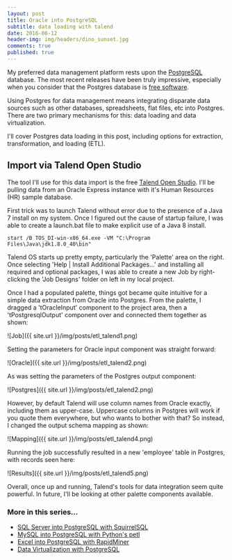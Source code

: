 ```yaml
---
layout: post
title: Oracle into PostgreSQL
subtitle: data loading with talend
date: 2016-06-12
header-img: img/headers/dino_sunset.jpg
comments: true
published: true
---
```


My preferred data management platform rests upon the [PostgreSQL](https://www.postgresql.org/) database.  The most recent releases have been truly impressive, especially when you consider that the Postgres database is [free software](https://www.postgresql.org/about/).  

Using Postgres for data management means integrating disparate data sources such as other databases, spreadsheets, flat files, etc into Postgres.  There are two primary mechanisms for this: data loading and data virtualization.  

I'll cover Postgres data loading in this post, including options for extraction, transformation, and loading (ETL).  

## Import via Talend Open Studio

The tool I'll use for this data import is the free [Talend Open Studio](https://www.talend.com/products/talend-open-studio).  I'll be pulling data from an Oracle Express instance with it's Human Resources (HR) sample database.

First trick was to launch Talend without error due to the presence of a Java 7 install on my system.  Once I figured out the cause of startup failure, I was able to create a launch.bat file to make explicit use of a Java 8 install.

```
start /B TOS_DI-win-x86_64.exe -VM "C:\Program Files\Java\jdk1.8.0_40\bin"
```

Talend OS starts up pretty empty, particularly the 'Palette' area on the right.  Once selecting 'Help &#124; Install Additional Packages...' and installing all required and optional packages, I was able to create a new Job by right-clicking the 'Job Designs' folder on left in my local project.  

Once I had a populated palette, things got became quite intuitive for a simple data extraction from Oracle into Postgres.  From the palette, I dragged a 'tOracleInput' component to the project area, then a 'tPostgresqlOutput' component over and connected them together as shown:

![Job]({{ site.url }}/img/posts/etl_talend1.png)

Setting the parameters for Oracle input component was straight forward:

![Oracle]({{ site.url }}/img/posts/etl_talend2.png)

As was setting the parameters of the Postgres output component:

![Postgres]({{ site.url }}/img/posts/etl_talend2.png)

However, by default Talend will use column names from Oracle exactly, including them as upper-case.  Uppercase columns in Postgres will work if you quote them everywhere, but who wants to bother with that?  So instead, I changed the output schema mapping as shown:

![Mapping]({{ site.url }}/img/posts/etl_talend4.png)

Running the job successfully resulted in a new 'employee' table in Postgres, with records seen here:

![Results]({{ site.url }}/img/posts/etl_talend5.png)

Overall, once up and running, Talend's tools for data integration seem quite powerful.  In future, I'll be looking at other palette components available.

### More in this series...
* [SQL Server into PostgreSQL with SquirrelSQL]({{site.url}}/2016/06/16/sqlserver_to_postgres/)
* [MySQL into PostgreSQL with Python's petl]({{site.url}}/2016/06/21/mysql_to_postgres/)
* [Excel into PostgreSQL with RapidMiner]({{site.url}}/2016/06/29/excel_to_postgres/)
* [Data Virtualization with PostgreSQL]({{site.url}}/2016/07/18/pg_data_virt/)